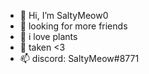 - 👋 Hi, I’m SaltyMeow0
- 👀 looking for more friends
- 🌱 i love plants
- 💞️ taken <3
- 📫 discord: SaltyMeow#8771
